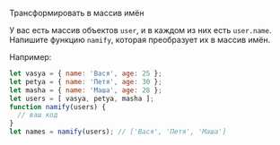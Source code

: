 Трансформировать в массив имён

У вас есть массив объектов `user`, и в каждом из них есть `user.name`. Напишите функцию `namify`, которая преобразует их в массив имён.

Например:

```js
let vasya = { name: 'Вася', age: 25 };
let petya = { name: 'Петя', age: 30 };
let masha = { name: 'Маша', age: 28 };
let users = [ vasya, petya, masha ];
function namify(users) {
  // ваш код
}
let names = namify(users); // ['Вася', 'Петя', 'Маша']
```